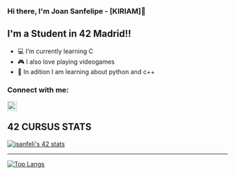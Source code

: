 ### Hi there, I'm Joan Sanfelipe - [KIRIAM]👋

## I'm a Student in 42 Madrid!!

- 💻 I’m currently learning C
- 🎮 I also love playing videogames
- 🧠 In adition I am learning about python and c++

### Connect with me:

[<img align="left" alt="KiriamBlu | LinkedIn" width="22px" src="https://cdn.jsdelivr.net/npm/simple-icons@v3/icons/linkedin.svg" />][linkedin]

<br />

## 42 CURSUS STATS

[![jsanfeli's 42 stats](https://badge.mediaplus.ma/darkblue/jsanfeli)](https://github.com/oakoudad/badge42)

------------------------------------------------------------

[![Top Langs](https://github-readme-stats.vercel.app/api/top-langs/?username=KiriamBlu&layout=compact)](https://github.com/anuraghazra/github-readme-stats)

<br />
<!--
**KiriamBlu/KiriamBlu** is a ✨ _special_ ✨ repository because its `README.md` (this file) appears on your GitHub profile.
-->
<br />

</details>

[twitter]: https://twitter.com/_Kiriam
[instagram]: https://www.instagram.com/__kiriam/
[linkedin]: https://www.linkedin.com/in/joan-sanfelipe-87673297/
